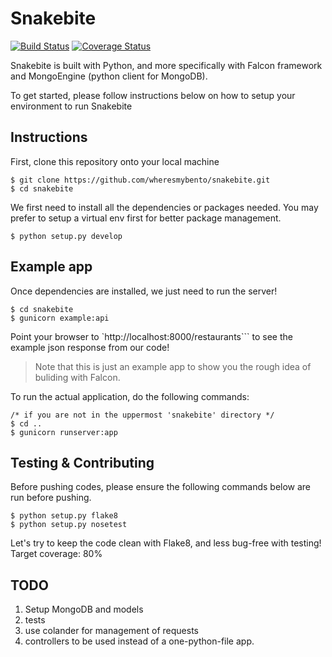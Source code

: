 # Snakebite  
[![Build Status](https://travis-ci.org/wheresmybento/snakebite.svg?branch=master)](https://travis-ci.org/wheresmybento/snakebite)
[![Coverage Status](https://img.shields.io/coveralls/wheresmybento/snakebite.svg)](https://coveralls.io/r/wheresmybento/snakebite)

Snakebite is built with Python, and more specifically with Falcon framework and MongoEngine (python client for MongoDB).

To get started, please follow instructions below on how to setup your environment to run Snakebite

## Instructions

First, clone this repository onto your local machine

```
$ git clone https://github.com/wheresmybento/snakebite.git
$ cd snakebite
```

We first need to install all the dependencies or packages needed.
You may prefer to setup a virtual env first for better package management.

```
$ python setup.py develop
```

## Example app

Once dependencies are installed, we just need to run the server!

```
$ cd snakebite
$ gunicorn example:api
```

Point your browser to `http://localhost:8000/restaurants``` to see the example json response from our code!

> Note that this is just an example app to show you the rough idea of buliding with Falcon.

To run the actual application, do the following commands:

```
/* if you are not in the uppermost 'snakebite' directory */
$ cd ..
$ gunicorn runserver:app
```

## Testing & Contributing

Before pushing codes, please ensure the following commands below are run before pushing.

```
$ python setup.py flake8
$ python setup.py nosetest
```

Let's try to keep the code clean with Flake8, and less bug-free with testing!
Target coverage: 80%


## TODO

1. Setup MongoDB and models
2. tests
3. use colander for management of requests
4. controllers to be used instead of a one-python-file app.
